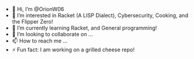 - 👋 Hi, I’m @OrionW06
- 👀 I’m interested in Racket (A LISP Dialect), Cybersecurity, Cooking, and the Flipper Zero! 
- 🌱 I’m currently learning Racket, and General programming!
- 💞️ I’m looking to collaborate on ...
- 📫 How to reach me ...
- ⚡ Fun fact: I am working on a grilled cheese repo!

<!---
OrionW06/OrionW06 is a ✨ special ✨ repository because its `README.md` (this file) appears on your GitHub profile.
You can click the Preview link to take a look at your changes.
--->
